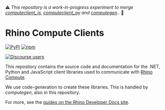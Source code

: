 ⚠ _This repository is a work-in-progress experiment to merge [computeclient_js](https://github.com/mcneel/computeclient_js), [computeclient_py](https://github.com/mcneel/computeclient_py) and [computegen](https://github.com/mcneel/compute.rhino3d/tree/master/src/compute.client).._ 🧪

# Rhino Compute Clients

<!-- [![NuGet](https://img.shields.io/nuget/v/compute-rhino3d.svg?style=flat)](https://www.nuget.org/packages/compute-rhino3d) -->
[![PyPI](https://img.shields.io/pypi/v/compute-rhino3d.svg)](https://pypi.org/project/compute-rhino3d)
[![npm](https://img.shields.io/npm/v/compute-rhino3d.svg)](https://www.npmjs.com/package/compute-rhino3d)

[![Discourse users](https://img.shields.io/discourse/https/discourse.mcneel.com/users.svg)](https://discourse.mcneel.com/c/rhino-developer/compute-rhino3d/90)

This repository contains the source code and documentation for the .NET, Python and JavaScript client libraries used to communicate with [Rhino Compute](https://github.com/mcneel/compute.rhino3d).

We use code-generation to create these libraries. This is handled by _computegen_, also in this repository.

For more, see the [guides on the Rhino Developer Docs site](https://developer.rhino3d.com/guides/compute/).
